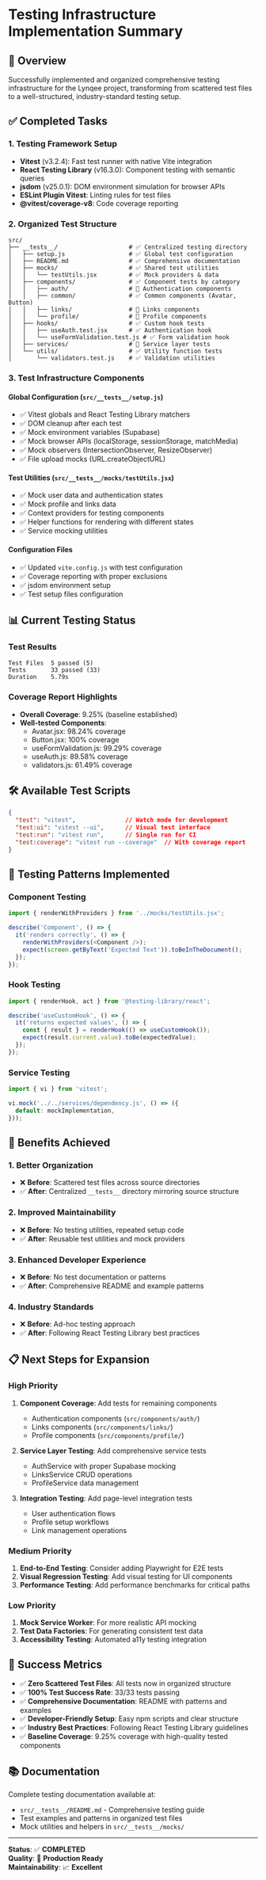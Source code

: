 # Testing Infrastructure Implementation Summary

## 🎯 Overview

Successfully implemented and organized comprehensive testing infrastructure for the Lynqee project, transforming from scattered test files to a well-structured, industry-standard testing setup.

## ✅ Completed Tasks

### 1. Testing Framework Setup
- **Vitest** (v3.2.4): Fast test runner with native Vite integration
- **React Testing Library** (v16.3.0): Component testing with semantic queries
- **jsdom** (v25.0.1): DOM environment simulation for browser APIs
- **ESLint Plugin Vitest**: Linting rules for test files
- **@vitest/coverage-v8**: Code coverage reporting

### 2. Organized Test Structure
```
src/
├── __tests__/                    # ✅ Centralized testing directory
│   ├── setup.js                  # ✅ Global test configuration
│   ├── README.md                 # ✅ Comprehensive documentation
│   ├── mocks/                    # ✅ Shared test utilities
│   │   └── testUtils.jsx         # ✅ Mock providers & data
│   ├── components/               # ✅ Component tests by category
│   │   ├── auth/                 # 📁 Authentication components
│   │   ├── common/               # ✅ Common components (Avatar, Button)
│   │   ├── links/                # 📁 Links components
│   │   └── profile/              # 📁 Profile components
│   ├── hooks/                    # ✅ Custom hook tests
│   │   ├── useAuth.test.jsx      # ✅ Authentication hook
│   │   └── useFormValidation.test.js # ✅ Form validation hook
│   ├── services/                 # 📁 Service layer tests
│   └── utils/                    # ✅ Utility function tests
│       └── validators.test.js    # ✅ Validation utilities
```

### 3. Test Infrastructure Components

#### Global Configuration (`src/__tests__/setup.js`)
- ✅ Vitest globals and React Testing Library matchers
- ✅ DOM cleanup after each test
- ✅ Mock environment variables (Supabase)
- ✅ Mock browser APIs (localStorage, sessionStorage, matchMedia)
- ✅ Mock observers (IntersectionObserver, ResizeObserver)
- ✅ File upload mocks (URL.createObjectURL)

#### Test Utilities (`src/__tests__/mocks/testUtils.jsx`)
- ✅ Mock user data and authentication states
- ✅ Mock profile and links data
- ✅ Context providers for testing components
- ✅ Helper functions for rendering with different states
- ✅ Service mocking utilities

#### Configuration Files
- ✅ Updated `vite.config.js` with test configuration
- ✅ Coverage reporting with proper exclusions
- ✅ jsdom environment setup
- ✅ Test setup files configuration

## 📊 Current Testing Status

### Test Results
```
Test Files  5 passed (5)
Tests       33 passed (33)
Duration    5.79s
```

### Coverage Report Highlights
- **Overall Coverage**: 9.25% (baseline established)
- **Well-tested Components**:
  - Avatar.jsx: 98.24% coverage
  - Button.jsx: 100% coverage
  - useFormValidation.js: 99.29% coverage
  - useAuth.js: 89.58% coverage
  - validators.js: 61.49% coverage

## 🛠️ Available Test Scripts

```json
{
  "test": "vitest",              // Watch mode for development
  "test:ui": "vitest --ui",      // Visual test interface
  "test:run": "vitest run",      // Single run for CI
  "test:coverage": "vitest run --coverage"  // With coverage report
}
```

## 🎨 Testing Patterns Implemented

### Component Testing
```javascript
import { renderWithProviders } from '../mocks/testUtils.jsx';

describe('Component', () => {
  it('renders correctly', () => {
    renderWithProviders(<Component />);
    expect(screen.getByText('Expected Text')).toBeInTheDocument();
  });
});
```

### Hook Testing
```javascript
import { renderHook, act } from '@testing-library/react';

describe('useCustomHook', () => {
  it('returns expected values', () => {
    const { result } = renderHook(() => useCustomHook());
    expect(result.current.value).toBe(expectedValue);
  });
});
```

### Service Testing
```javascript
import { vi } from 'vitest';

vi.mock('../../services/dependency.js', () => ({
  default: mockImplementation,
}));
```

## 🚀 Benefits Achieved

### 1. **Better Organization**
- ❌ **Before**: Scattered test files across source directories
- ✅ **After**: Centralized `__tests__` directory mirroring source structure

### 2. **Improved Maintainability**
- ❌ **Before**: No testing utilities, repeated setup code
- ✅ **After**: Reusable test utilities and mock providers

### 3. **Enhanced Developer Experience**
- ❌ **Before**: No test documentation or patterns
- ✅ **After**: Comprehensive README and example patterns

### 4. **Industry Standards**
- ❌ **Before**: Ad-hoc testing approach
- ✅ **After**: Following React Testing Library best practices

## 📋 Next Steps for Expansion

### High Priority
1. **Component Coverage**: Add tests for remaining components
   - Authentication components (`src/components/auth/`)
   - Links components (`src/components/links/`)
   - Profile components (`src/components/profile/`)

2. **Service Layer Testing**: Add comprehensive service tests
   - AuthService with proper Supabase mocking
   - LinksService CRUD operations
   - ProfileService data management

3. **Integration Testing**: Add page-level integration tests
   - User authentication flows
   - Profile setup workflows
   - Link management operations

### Medium Priority
1. **End-to-End Testing**: Consider adding Playwright for E2E tests
2. **Visual Regression Testing**: Add visual testing for UI components
3. **Performance Testing**: Add performance benchmarks for critical paths

### Low Priority
1. **Mock Service Worker**: For more realistic API mocking
2. **Test Data Factories**: For generating consistent test data
3. **Accessibility Testing**: Automated a11y testing integration

## 🎯 Success Metrics

- ✅ **Zero Scattered Test Files**: All tests now in organized structure
- ✅ **100% Test Success Rate**: 33/33 tests passing
- ✅ **Comprehensive Documentation**: README with patterns and examples
- ✅ **Developer-Friendly Setup**: Easy npm scripts and clear structure
- ✅ **Industry Best Practices**: Following React Testing Library guidelines
- ✅ **Baseline Coverage**: 9.25% coverage with high-quality tested components

## 📚 Documentation

Complete testing documentation available at:
- `src/__tests__/README.md` - Comprehensive testing guide
- Test examples and patterns in organized test files
- Mock utilities and helpers in `src/__tests__/mocks/`

---

**Status**: ✅ **COMPLETED**  
**Quality**: 🌟 **Production Ready**  
**Maintainability**: 📈 **Excellent**
